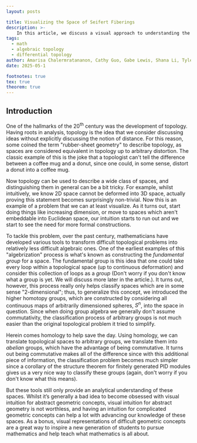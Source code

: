 ```yaml
---
layout: posts

title: Visualizing the Space of Seifert Fiberings
description: >-
    In this article, we discuss a visual approach to understanding the homology generators of the space of Seifert fiberings equivalent to the trivial fibering of <em>S<sup>1</sup>&times;S<sup>2</sup></em>
tags:
  - math
  - algebraic topology
  - differential topology
author: Amarisa Chalermratananon, Cathy Guo, Gabe Lewis, Shana Li, Tyler Wang, Yi Wang
date: 2025-05-1

footnotes: true
tex: true
theorem: true
---
```


## Introduction
One of the hallmarks of the 20<sup>th</sup> century was the development of topology.
Having roots in analysis, topology is the idea that we consider discussing ideas without explicitly discussing the notion of distance.
For this reason, some coined the term "rubber-sheet geometry" to describe topology, as spaces are considered equivalent in topology up to arbitrary distortion.
The classic example of this is the joke that a topologist can't tell the difference between a coffee mug and a donut, since one could, in some sense, distort a donut into a coffee mug.

Now topology can be used to describe a wide class of spaces, and distinguishing them in general can be a bit tricky.
For example, whilst intuitively, we know 2D space cannot be deformed into 3D space, actually proving this statement becomes surprisingly non-trivial.
Now this is an example of a problem that we can at least visualize.
As it turns out, start doing things like increasing dimension, or move to spaces which aren't embeddable into Euclidean space, our intuition starts to run out and we start to see the need for more formal constructions.

To tackle this problem, over the past century, mathematicians have developed various tools to transform difficult topological problems into relatively less difficult algebraic ones.
One of the earliest examples of this "algebrization" process is what's known as constructing the *fundamental group* for a space.
The fundamental group is this idea that one could take every loop within a topological space (up to continuous deformation) and consider this collection of loops as a *group* (Don't worry if you don't know what a group is yet. We will discuss more later in the article.).
It turns out, however, this process really only helps classify spaces which are in some sense "2-dimensional"; thus, to generalize this concept, we introduced the higher homotopy groups, which are constructed by considering all continuous maps of arbitrarily dimensioned spheres, $S^n$, into the space in question.
Since when doing group algebra we generally don't assume commutativity, the classification process of arbitrary groups is not much easier than the original topological problem it tried to simplify.

Herein comes homology to help save the day.
Using homology, we can translate topological spaces to arbitrary groups, we translate them into *abelian* groups, which have the advantage of being commutative.
It turns out being commutative makes all of the difference since with this additional piece of information, the classification problem becomes much simpler since a corollary of the structure theorem for finitely generated PID modules gives us a very nice way to classify these groups (again, don't worry if you don't know what this means).

But these tools still only provide an analytical understanding of these spaces.
Whilst it’s generally a bad idea to become obsessed with visual intuition for abstract geometric concepts, visual intuition for abstract geometry is not worthless, and having an intuition for complicated geometric concepts can help a lot with advancing our knowledge of these spaces.
As a bonus, visual representations of difficult geometric concepts are a great way to inspire a new generation of students to pursue mathematics and help teach what mathematics is all about.

